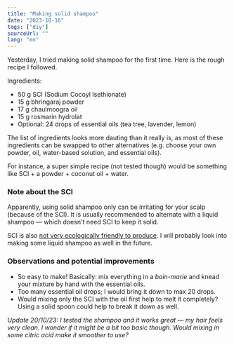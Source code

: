 ```yaml
---
title: "Making solid shampoo"
date: "2023-10-16"
tags: ["diy"]
sourceUrl: ""
lang: "en"
---
```


Yesterday, I tried making solid shampoo for the first time. Here is the rough recipe I followed.

Ingredients:

- 50 g SCI (Sodium Cocoyl Isethionate)
- 15 g bhringaraj powder
- 17 g chaulmoogra oil
- 15 g rosmarin hydrolat
- Optional: 24 drops of essential oils (tea tree, lavender, lemon)

The list of ingredients looks more dauting than it really is, as most of these ingredients can be swapped to other alternatives (e.g. choose your own powder, oil, water-based solution, and essential oils).

For instance, a super simple recipe (not tested though) would be something like SCI + a powder + coconut oil + water.

### Note about the SCI

Apparently, using solid shampoo only can be irritating for your scalp (because of the SCI). It is usually recommended to alternate with a liquid shampoo — which doesn't need SCI to keep it solid.

SCI is also [not very ecologically friendly to produce](https://blutopia.org/shampoing-solide-sci/). I will probably look into making some liquid shampoo as well in the future.

### Observations and potential improvements

- So easy to make! Basically: mix everything in a _bain-marie_ and knead your mixture by hand with the essential oils.
- Too many essential oil drops; I would bring it down to max 20 drops.
- Would mixing only the SCI with the oil first help to melt it completely? Using a solid spoon could help to break it down as well.

_Update 20/10/23: I tested the shampoo and it works great — my hair feels very clean. I wonder if it might be a bit too basic though. Would mixing in some citric acid make it smoother to use?_
